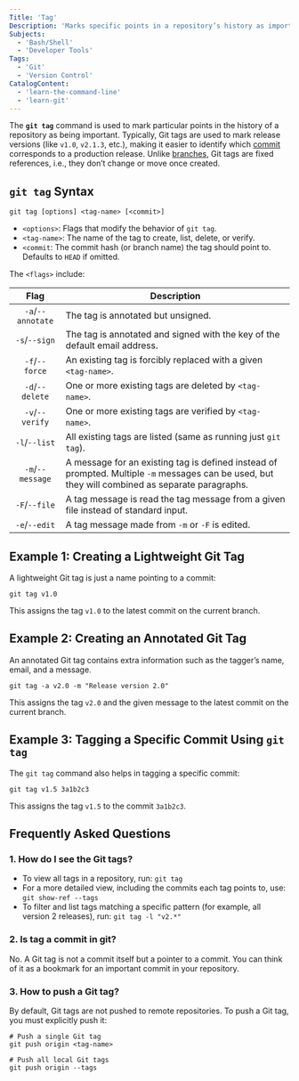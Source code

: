 ```yaml
---
Title: 'Tag'
Description: 'Marks specific points in a repository’s history as important.'
Subjects:
  - 'Bash/Shell'
  - 'Developer Tools'
Tags:
  - 'Git'
  - 'Version Control'
CatalogContent:
  - 'learn-the-command-line'
  - 'learn-git'
---
```


The **`git tag`** command is used to mark particular points in the history of a repository as being important. Typically, Git tags are used to mark release versions (like `v1.0`, `v2.1.3`, etc.), making it easier to identify which [commit](https://www.codecademy.com/resources/docs/git/commit) corresponds to a production release. Unlike [branches](https://www.codecademy.com/resources/docs/git/branch), Git tags are fixed references, i.e., they don’t change or move once created.

## `git tag` Syntax

```pseudo
git tag [options] <tag-name> [<commit>]
```

- `<options>`: Flags that modify the behavior of `git tag`.
- `<tag-name>`: The name of the tag to create, list, delete, or verify.
- `<commit`: The commit hash (or branch name) the tag should point to. Defaults to `HEAD` if omitted.

The `<flags>` include:

|       Flag        | Description                                                                                                                                      |
| :---------------: | ------------------------------------------------------------------------------------------------------------------------------------------------ |
| `-a`/`--annotate` | The tag is annotated but unsigned.                                                                                                               |
|   `-s`/`--sign`   | The tag is annotated and signed with the key of the default email address.                                                                       |
|  `-f`/`--force`   | An existing tag is forcibly replaced with a given `<tag-name>`.                                                                                  |
|  `-d`/`--delete`  | One or more existing tags are deleted by `<tag-name>`.                                                                                           |
|  `-v`/`--verify`  | One or more existing tags are verified by `<tag-name>`.                                                                                          |
|   `-l`/`--list`   | All existing tags are listed (same as running just `git tag`).                                                                                   |
| `-m`/`--message`  | A message for an existing tag is defined instead of prompted. Multiple `-m` messages can be used, but they will combined as separate paragraphs. |
|   `-F`/`--file`   | A tag message is read the tag message from a given file instead of standard input.                                                               |
|   `-e`/`--edit`   | A tag message made from `-m` or `-F` is edited.                                                                                                  |

## Example 1: Creating a Lightweight Git Tag

A lightweight Git tag is just a name pointing to a commit:

```shell
git tag v1.0
```

This assigns the tag `v1.0` to the latest commit on the current branch.

## Example 2: Creating an Annotated Git Tag

An annotated Git tag contains extra information such as the tagger’s name, email, and a message.

```shell
git tag -a v2.0 -m "Release version 2.0"
```

This assigns the tag `v2.0` and the given message to the latest commit on the current branch.

## Example 3: Tagging a Specific Commit Using `git tag`

The `git tag` command also helps in tagging a specific commit:

```shell
git tag v1.5 3a1b2c3
```

This assigns the tag `v1.5` to the commit `3a1b2c3`.

## Frequently Asked Questions

### 1. How do I see the Git tags?

- To view all tags in a repository, run: `git tag`
- For a more detailed view, including the commits each tag points to, use: `git show-ref --tags`
- To filter and list tags matching a specific pattern (for example, all version 2 releases), run: `git tag -l "v2.*"`

### 2. Is tag a commit in git?

No. A Git tag is not a commit itself but a pointer to a commit. You can think of it as a bookmark for an important commit in your repository.

### 3. How to push a Git tag?

By default, Git tags are not pushed to remote repositories. To push a Git tag, you must explicitly push it:

```shell
# Push a single Git tag
git push origin <tag-name>

# Push all local Git tags
git push origin --tags
```
